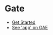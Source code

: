 # Gate
* [Get Started](http://samolds.github.io/gate)
* [See 'app' on GAE](http://gate-example.appspot.com)
